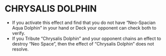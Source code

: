 # CHRYSALIS DOLPHIN

*   If you activate this effect and find that you do not have “Neo-Spacian Aqua Dolphin” in your hand or Deck your opponent can check both to verify.
*   If you Tribute “Chrysalis Dolphin” and your opponent chains an effect to destroy “Neo Space”, then the effect of “Chrysalis Dolphin” does not resolve.

